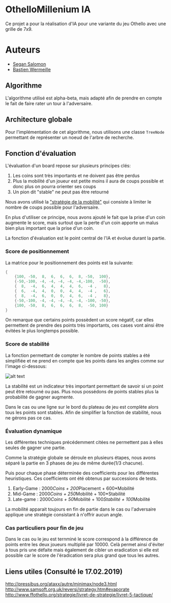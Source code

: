 # OthelloMillenium IA

Ce projet a pour la réalisation d'IA pour une variante du jeu Othello avec une grille de 7x9.

# Auteurs

- [Segan Salomon](https://github.com/Maering)
- [Bastien Wermeille](https://github.com/Ph0tonic)

## Algorithme

L'algorithme utilisé est alpha-beta, mais adapté afin de prendre en compte le fait de faire rater un tour à l'adversaire.

## Architecture globale

Pour l'implémentation de cet algorithme, nous utilisons une classe `TreeNode` permettant de représenter un noeud de l'arbre de recherche.

## Fonction d'évaluation

L'évaluation d'un board repose sur plusieurs principes clés:
1. Les coins sont très importants et ne doivent pas être perdus
2. Plus la mobilité d'un joueur est petite moins il aura de coups possible et donc plus on pourra orienter ses coups
3. Un pion dit "stable" ne peut pas être retourné

Nous avons utilisé la ["stratégie de la mobilité"](http://www.ffothello.org/strategie/livret-de-strategie/livret-3-strategie-i/) qui consiste à limiter le nombre de coups possible pour l'adversaire.

En plus d'utiliser ce principe, nous avons ajouté le fait que la prise d'un coin augmente le score, mais surtout que la perte d'un coin apporte un malus bien plus important que la prise d'un coin.

La fonction d'évaluation est le point central de l'IA et évolue durant la partie.

### Score de positionnement

La matrice pour le positionnement des points est la suivante:
```c#
{
    {100, -50,  8,  6,  6,  6,  8, -50,  100},
    {-50,-100, -4, -4, -4, -4, -4,-100,  -50},
    {  8,  -4,  6,  4,  4,  4,  6,  -4 ,   8},
    {  6,  -4,  4,  0,  0,  4,  4,  -4 ,   6},
    {  8,  -4,  6,  0,  0,  4,  6,  -4 ,   8},
    {-50,-100, -4, -4, -4, -4, -4, -100, -50},
    {100, -50,  8,  6,  6,  6,  8,  -50, 100}
}
```

On remarque que certains points possèdent un score négatif, car elles permettent de prendre des points très importants, ces cases vont ainsi être évitées le plus longtemps possible.

### Score de stabilité

La fonction permettant de compter le nombre de points stables a été simplifiée et ne prend en compte que les points dans les angles comme sur l'image ci-dessous:

![alt text](http://www.ffothello.org/images/jeu/livret-2/image-2.jpg "Points stables")

La stabilité est un indicateur très important permettant de savoir si un point peut être retourné ou pas. Plus nous possédons de points stables plus la probabilité de gagner augmente.

Dans le cas ou une ligne sur le bord du plateau de jeu est complète alors tous les points sont stables. Afin de simplifier la fonction de stabilité, nous ne gérons pas ce cas.

### Évaluation dynamique

Les différentes techniques précédemment citées ne permettent pas à elles seules de gagner une partie.

Comme la stratégie globale se déroule en plusieurs étapes, nous avons séparé la partie en 3 phases de jeu de même durée(1/3 chacune).

Puis pour chaque phase déterminée des coefficients pour les différentes heuristiques. Ces coefficients ont été obtenus par successions de tests.

1. Early-Game : 2000*Coins + 200*Placement + 600*Mobilité
2. Mid-Game : 2000*Coins + 250*Mobilité + 100*Stabilité
3. Late-game : 2000*Coins + 50*Mobilité + 100*Stabilité + 100*Mobilité

La mobilité apparait toujours en fin de partie dans le cas ou l'adversaire applique une stratégie consistant à n'offrir aucun angle.

### Cas particuliers pour fin de jeu

Dans le cas ou le jeu est ternminé le score correspond à la différence de points entre les deux joueurs multiplié par 10000. Celà permet ainsi d'éviter à tous pris une défaite mais également de cibler un eradication si elle est possible car le score de l'éradication sera plus grand que tous les autres.

## Liens utiles (Consulté le 17.02.2019)

http://pressibus.org/ataxx/autre/minimax/node3.html
http://www.samsoft.org.uk/reversi/strategy.htm#evaporate
http://www.ffothello.org/strategie/livret-de-strategie/livret-5-tactique/
